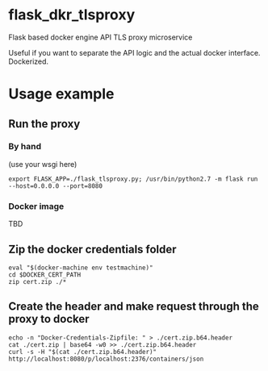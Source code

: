 # flask_dkr_tlsproxy
Flask based docker engine API TLS proxy microservice

Useful if you want to separate the API logic and the actual docker interface. Dockerized.

# Usage example

## Run the proxy 

### By hand

(use your wsgi here)

    export FLASK_APP=./flask_tlsproxy.py; /usr/bin/python2.7 -m flask run --host=0.0.0.0 --port=8080

### Docker image

TBD

## Zip the docker credentials folder

    eval "$(docker-machine env testmachine)"
    cd $DOCKER_CERT_PATH
    zip cert.zip ./*

## Create the header and make request through the proxy to docker

    echo -n "Docker-Credentials-Zipfile: " > ./cert.zip.b64.header
    cat ./cert.zip | base64 -w0 >> ./cert.zip.b64.header
    curl -s -H "$(cat ./cert.zip.b64.header)" http://localhost:8080/p/localhost:2376/containers/json 